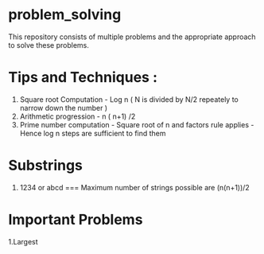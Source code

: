 # problem_solving

This repository consists of multiple problems and the appropriate approach to solve these problems.

Tips and Techniques : 
=====================

1. Square root Computation - Log n ( N is divided by N/2 repeately to narrow down the number )
2. Arithmetic progression - n ( n+1) /2
3. Prime number computation - Square root of n and factors rule applies - Hence log n steps are sufficient to find them

Substrings
==========
1. 1234 or abcd === Maximum number of strings possible are (n(n+1))/2

Important Problems
==================
1.Largest 
